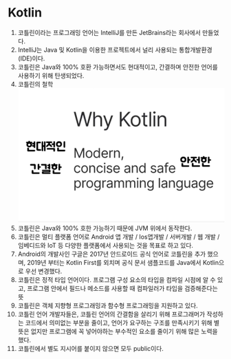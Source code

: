 # Kotlin
1. 코틀린이라는 프로그래밍 언어는 IntelliJ를 만든 JetBrains라는 회사에서 만들었다.
2. IntelliJ는 Java 및 Kotlin을 이용한 프로젝트에서 널리 사용되는 통합개발환경(IDE)이다.
3. 코틀린은 Java와 100% 호환 가능하면서도 현대적이고, 간결하며 안전한 언어를 사용하기 위해 탄생되었다.
4. 코틀린의 철학
![](/%20reference%20material/kotlin/why_kotlin.png)
5. 코틀린은 Java와 100% 호한 가능하기 때문에 JVM 위에서 동작한다.
6. 코틀린은 멀티 플랫폼 언어로 Android 앱 개발 / Ios앱개발 / 서버개발 / 웹 개발 / 임베디드와 IoT 등 다양한 플랫폼에서 사용되는 것을 목표로 하고 있다.
7. Android의 개발사인 구글은 2017년 안드로이드 공식 언어로 코틀린을 추가 했으며, 2019년 부터는 Kotlin First를 외치며 공식 문서 샘플코드를 Java에서 Kotlin으로 우선 변경했다.
8. 코틀린은 정적 타입 언어이다. 프로그램 구성 요소의 타입을 컴파일 시점에 알 수 있고, 프로그램 안에서 필드나 메소드를 사용할 때 컴파일러가 타입을 검증해준다는 뜻
9. 코틀린은 객체 지향형 프로그래밍과 함수형 프로그래밍을 지원하고 있다.
10. 코틀린 언어 개발자들은, 코틀린 언어의 간결함을 살리기 위해 프로그래머가 작성하는 코드에서 의미없는 부분을 줄이고, 언어가 요구하는 구조를 만족시키기 위해 별 뜻은 없지만 프로그램에 꼭 넣어야하는 부수적인 요소를 줄이기 위해 많은 노력을 했다.
11. 코틀린에서 별도 지시어를 붙이지 않으면 모두 public이다.